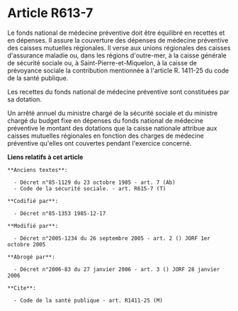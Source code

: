 # Article R613-7

Le fonds national de médecine préventive doit être équilibré en recettes et en dépenses. Il assure la couverture des dépenses
de médecine préventive des caisses mutuelles régionales. Il verse aux unions régionales des caisses d'assurance maladie ou,
dans les régions d'outre-mer, à la caisse générale de sécurité sociale ou, à Saint-Pierre-et-Miquelon, à la caisse de
prévoyance sociale la contribution mentionnée à l'article R. 1411-25 du code de la santé publique.

Les recettes du fonds national de médecine préventive sont constituées par sa dotation. 

Un arrêté annuel du ministre chargé de la sécurité sociale et du ministre chargé du budget fixe en dépenses du fonds national
de médecine préventive le montant des dotations que la caisse nationale attribue aux caisses mutuelles régionales en fonction
des charges de médecine préventive qu'elles ont couvertes pendant l'exercice concerné.

**Liens relatifs à cet article**

	**Anciens textes**:

	  - Décret n°85-1129 du 23 octobre 1985 - art. 7 (Ab)
	  - Code de la sécurité sociale. - art. R615-7 (T)

	**Codifié par**:

	  - Décret n°85-1353 1985-12-17

	**Modifié par**:

	  - Décret n°2005-1234 du 26 septembre 2005 - art. 2 () JORF 1er octobre 2005

	**Abrogé par**:

	  - Décret n°2006-83 du 27 janvier 2006 - art. 3 () JORF 28 janvier 2006

	**Cite**:

	  - Code de la santé publique - art. R1411-25 (M)
